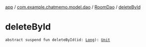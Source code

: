 [app](../../index.md) / [com.example.chatmemo.model.dao](../index.md) / [RoomDao](index.md) / [deleteById](./delete-by-id.md)

# deleteById

`abstract suspend fun deleteById(id: `[`Long`](https://kotlinlang.org/api/latest/jvm/stdlib/kotlin/-long/index.html)`): `[`Unit`](https://kotlinlang.org/api/latest/jvm/stdlib/kotlin/-unit/index.html)